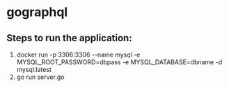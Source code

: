 # gographql

## Steps to run the application:

1. docker run -p 3306:3306 --name mysql -e MYSQL_ROOT_PASSWORD=dbpass -e MYSQL_DATABASE=dbname -d mysql:latest
2. go run server.go
